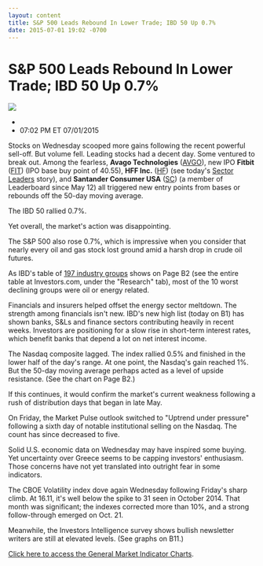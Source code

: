 ```yaml
---
layout: content
title: S&P 500 Leads Rebound In Lower Trade; IBD 50 Up 0.7%
date: 2015-07-01 19:02 -0700
---
```



S&P 500 Leads Rebound In Lower Trade; IBD 50 Up 0.7%
=====================================================


![](https://www.investors.com/wp-content/uploads/ibd-migrated-images/MPv_150702_635713615852217695.png)

* 
* 07:02 PM ET 07/01/2015




  

Stocks on Wednesday scooped more gains following the recent powerful sell-off. But volume fell. Leading stocks had a decent day. Some ventured to break out. Among the fearless, **Avago Technologies** ([AVGO](https://research.investors.com/quote.aspx?symbol=AVGO)), new IPO **Fitbit** ([FIT](https://research.investors.com/quote.aspx?symbol=FIT)) (IPO base buy point of 40.55), **HFF Inc.** ([HF](https://research.investors.com/quote.aspx?symbol=HF)) (see today's [Sector Leaders](http://news.investors.com/investing-sector-leaders-review/070115-759904-hff-tries-to-rebound-from-sell-off.htm) story), and **Santander Consumer USA** ([SC](https://research.investors.com/quote.aspx?symbol=SC)) (a member of Leaderboard since May 12) all triggered new entry points from bases or rebounds off the 50-day moving average.

  

The IBD 50 rallied 0.7%.

  

Yet overall, the market's action was disappointing.

  

The S&P 500 also rose 0.7%, which is impressive when you consider that nearly every oil and gas stock lost ground amid a harsh drop in crude oil futures.

  

As IBD's table of [197 industry groups](https://www.investors.com/pdf/IBD197_070215.pdf) shows on Page B2 (see the entire table at Investors.com, under the "Research" tab), most of the 10 worst declining groups were oil or energy related.

  

Financials and insurers helped offset the energy sector meltdown. The strength among financials isn't new. IBD's new high list (today on B1) has shown banks, S&Ls and finance sectors contributing heavily in recent weeks. Investors are positioning for a slow rise in short-term interest rates, which benefit banks that depend a lot on net interest income.

  

The Nasdaq composite lagged. The index rallied 0.5% and finished in the lower half of the day's range. At one point, the Nasdaq's gain reached 1%. But the 50-day moving average perhaps acted as a level of upside resistance. (See the chart on Page B2.)

  

If this continues, it would confirm the market's current weakness following a rush of distribution days that began in late May.

  

On Friday, the Market Pulse outlook switched to "Uptrend under pressure" following a sixth day of notable institutional selling on the Nasdaq. The count has since decreased to five.

  

Solid U.S. economic data on Wednesday may have inspired some buying. Yet uncertainty over Greece seems to be capping investors' enthusiasm. Those concerns have not yet translated into outright fear in some indicators.

  

The CBOE Volatility index dove again Wednesday following Friday's sharp climb. At 16.11, it's well below the spike to 31 seen in October 2014. That month was significant; the indexes corrected more than 10%, and a strong follow-through emerged on Oct. 21.

  

Meanwhile, the Investors Intelligence survey shows bullish newsletter writers are still at elevated levels. (See graphs on B11.)

  

[Click here to access the General Market Indicator Charts](https://www.investors.com/pdf/GMI_070215.pdf).




